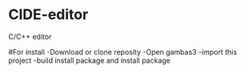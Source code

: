 # CIDE-editor
C/C++ editor

#For install
-Download or clone reposity
-Open gambas3
-import this project
-build install package and install package
